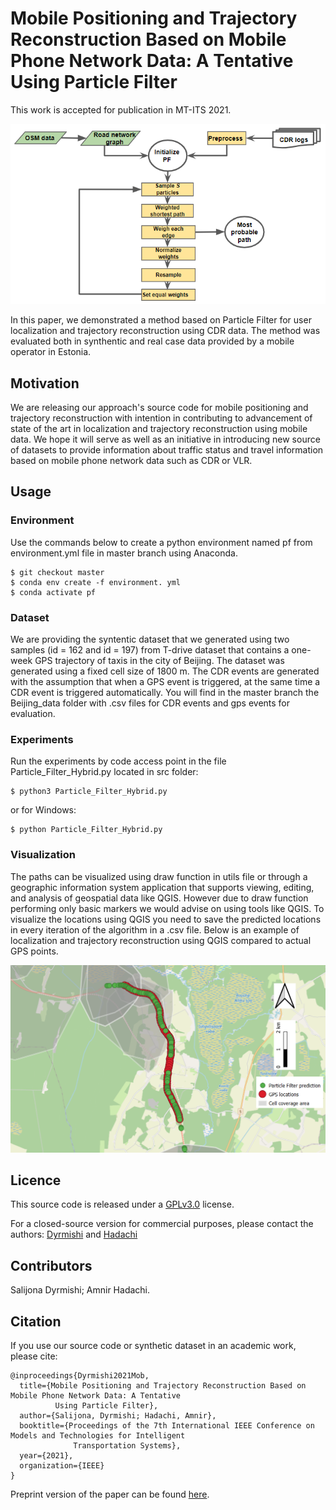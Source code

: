 # Mobile Positioning and Trajectory Reconstruction Based on Mobile Phone Network Data: A Tentative Using Particle Filter

This work is accepted for publication in MT-ITS 2021.

<p align="center">
<img src="https://github.com/salijona/pfLoc/blob/main/pf_flow.png" class="center"></p>

In this paper, we demonstrated a method based on Particle Filter for user localization and trajectory reconstruction using CDR data. The method was evaluated both in synthentic and real case data provided by a mobile operator in Estonia. 

## Motivation
We are releasing our approach's source code for mobile positioning and trajectory reconstruction  with intention in contributing to advancement of state of the art in localization and trajectory reconstruction using mobile data. We hope it will serve  as well as an initiative in introducing new source of datasets to provide information about traffic status and travel information based on mobile phone network data such as CDR or VLR. 

## Usage 

### Environment 
Use the commands below to create a python environment named pf from environment.yml file in master branch using Anaconda. 
```
$ git checkout master
$ conda env create -f environment. yml
$ conda activate pf
```
### Dataset
We are providing the syntentic dataset that we generated using two samples (id = 162 and id = 197) from T-drive   dataset  that  contains  a  one-week  GPS  trajectory of  taxis  in  the  city  of  Beijing. The dataset was generated using a fixed cell size of 1800 m. The CDR events  are generated with the  assumption  that  when  a  GPS  event  is  triggered,  at  the same  time  a  CDR  event  is  triggered  automatically.  You will find in the master branch the Beijing_data folder with .csv files for CDR events and gps events for evaluation. 

### Experiments
Run the experiments by code access point in the file Particle_Filter_Hybrid.py located in src folder:
```
$ python3 Particle_Filter_Hybrid.py
```
or for Windows:
```
$ python Particle_Filter_Hybrid.py
```
### Visualization
The paths can be visualized using draw function in utils file or through a geographic information system application that supports viewing, editing, and analysis of geospatial data like QGIS. However due to draw function performing only basic markers we would advise on using tools like QGIS. To visualize the locations using QGIS you need to save the predicted locations in every iteration of the algorithm in a .csv file. 
Below is an example of localization and trajectory reconstruction using QGIS compared to actual GPS points. 

<p align="center">
<img src="https://github.com/salijona/pfLoc/blob/main/predicted_path_pf.PNG" width="600" height="300" class="center"></p>

## Licence 
This source code is released under a [GPLv3.0](https://github.com/simonwu53/NetCalib-Lidar-Camera-Auto-calibration/blob/master/LICENSE) license. 

For a closed-source version for commercial purposes, please contact the authors: [Dyrmishi](mailto:salijona.dyrmishi@uni.lu) and [Hadachi](mailto:hadachi@ut.ee)


## Contributors
Salijona Dyrmishi; Amnir Hadachi.  

## Citation 
If you use our source code or synthetic dataset in an academic work, please cite:
```
@inproceedings{Dyrmishi2021Mob,
  title={Mobile Positioning and Trajectory Reconstruction Based on Mobile Phone Network Data: A Tentative 
          Using Particle Filter},
  author={Salijona, Dyrmishi; Hadachi, Amnir},
  booktitle={Proceedings of the 7th International IEEE Conference on Models and Technologies for Intelligent
              Transportation Systems},
  year={2021},
  organization={IEEE}
}
```

Preprint version of the paper can be found [here]().


